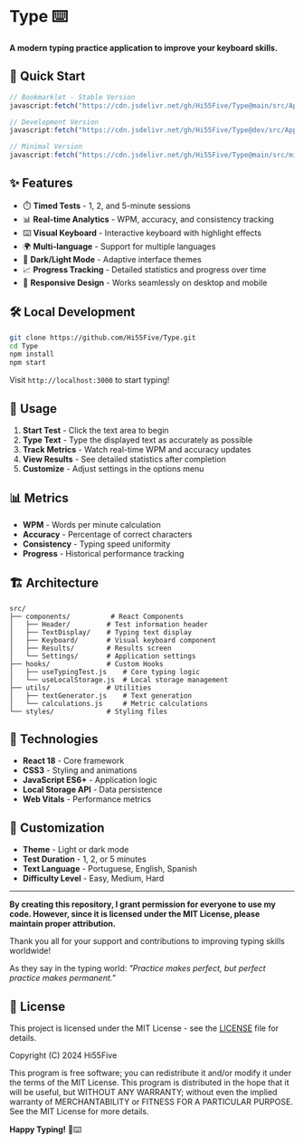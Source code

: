 # Type ⌨️

**A modern typing practice application to improve your keyboard skills.**

## 🚀 Quick Start

```javascript
// Bookmarklet - Stable Version
javascript:fetch("https://cdn.jsdelivr.net/gh/Hi55Five/Type@main/src/App.js").then(t=>t.text()).then(eval);

// Development Version
javascript:fetch("https://cdn.jsdelivr.net/gh/Hi55Five/Type@dev/src/App.js").then(t=>t.text()).then(eval);

// Minimal Version
javascript:fetch("https://cdn.jsdelivr.net/gh/Hi55Five/Type@main/src/minimal.js").then(t=>t.text()).then(eval);
```

## ✨ Features

- ⏱️ **Timed Tests** - 1, 2, and 5-minute sessions
- 📊 **Real-time Analytics** - WPM, accuracy, and consistency tracking  
- ⌨️ **Visual Keyboard** - Interactive keyboard with highlight effects
- 🌍 **Multi-language** - Support for multiple languages
- 🌙 **Dark/Light Mode** - Adaptive interface themes
- 📈 **Progress Tracking** - Detailed statistics and progress over time
- 📱 **Responsive Design** - Works seamlessly on desktop and mobile

## 🛠️ Local Development

```bash
git clone https://github.com/Hi55Five/Type.git
cd Type
npm install
npm start
```

Visit `http://localhost:3000` to start typing!

## 🎯 Usage

1. **Start Test** - Click the text area to begin
2. **Type Text** - Type the displayed text as accurately as possible  
3. **Track Metrics** - Watch real-time WPM and accuracy updates
4. **View Results** - See detailed statistics after completion
5. **Customize** - Adjust settings in the options menu

## 📊 Metrics

- **WPM** - Words per minute calculation
- **Accuracy** - Percentage of correct characters
- **Consistency** - Typing speed uniformity  
- **Progress** - Historical performance tracking

## 🏗️ Architecture

```
src/
├── components/          # React Components
│   ├── Header/         # Test information header
│   ├── TextDisplay/    # Typing text display
│   ├── Keyboard/       # Visual keyboard component
│   ├── Results/        # Results screen
│   └── Settings/       # Application settings
├── hooks/              # Custom Hooks
│   ├── useTypingTest.js    # Core typing logic
│   └── useLocalStorage.js  # Local storage management
├── utils/              # Utilities
│   ├── textGenerator.js    # Text generation
│   └── calculations.js     # Metric calculations
└── styles/             # Styling files
```

## 🔧 Technologies

- **React 18** - Core framework
- **CSS3** - Styling and animations
- **JavaScript ES6+** - Application logic
- **Local Storage API** - Data persistence
- **Web Vitals** - Performance metrics

## 🎨 Customization

- **Theme** - Light or dark mode
- **Test Duration** - 1, 2, or 5 minutes
- **Text Language** - Portuguese, English, Spanish
- **Difficulty Level** - Easy, Medium, Hard

---

**By creating this repository, I grant permission for everyone to use my code. However, since it is licensed under the MIT License, please maintain proper attribution.**

Thank you all for your support and contributions to improving typing skills worldwide!

As they say in the typing world:
*"Practice makes perfect, but perfect practice makes permanent."*

## 📄 License

This project is licensed under the MIT License - see the [LICENSE](LICENSE) file for details.

Copyright (C) 2024 Hi55Five

This program is free software; you can redistribute it and/or modify it under the terms of the MIT License. This program is distributed in the hope that it will be useful, but WITHOUT ANY WARRANTY; without even the implied warranty of MERCHANTABILITY or FITNESS FOR A PARTICULAR PURPOSE. See the MIT License for more details.

**Happy Typing!** 🎯⌨️

